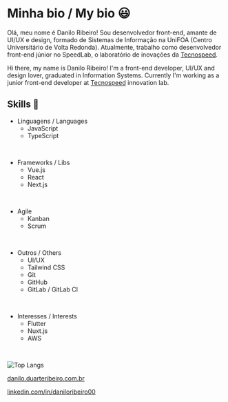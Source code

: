 # Minha bio / My bio 😃

Olá, meu nome é Danilo Ribeiro! Sou desenvolvedor front-end, amante de UI/UX e design, formado de Sistemas de Informação na UniFOA (Centro Universitário de Volta Redonda). Atualmente, trabalho como desenvolvedor front-end júnior no SpeedLab, o laboratório de inovações da [Tecnospeed](https://tecnospeed.com.br).

Hi there, my name is Danilo Ribeiro! I'm a front-end developer, UI/UX and design lover, graduated in Information Systems. Currently I'm working as a junior front-end developer at [Tecnospeed](https://tecnospeed.com.br) innovation lab.

## Skills 🚀

- Linguagens / Languages
  - JavaScript
  - TypeScript

<br />

- Frameworks / Libs
  - Vue.js
  - React
  - Next.js

<br />

- Agile
  - Kanban
  - Scrum

<br />

- Outros / Others
  - UI/UX
  - Tailwind CSS
  - Git
  - GitHub
  - GitLab / GitLab CI

<br />

- Interesses / Interests
  - Flutter
  - Nuxt.js
  - AWS

<br />

![Top Langs](https://github-readme-stats.vercel.app/api/top-langs/?username=daniloribeiro00&layout=compact&theme=tokyonight)

[danilo.duarteribeiro.com.br](https://danilo.duarteribeiro.com.br/)

[linkedin.com/in/daniloribeiro00](https://www.linkedin.com/in/daniloribeiro00/)
